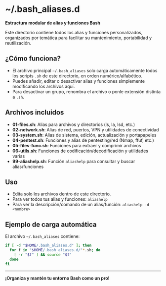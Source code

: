 # ~/.bash_aliases.d

**Estructura modular de alias y funciones Bash**

Este directorio contiene todos los alias y funciones personalizados, organizados por temática para facilitar su mantenimiento, portabilidad y reutilización.

## ¿Cómo funciona?
- El archivo principal `~/.bash_aliases` solo carga automáticamente todos los scripts `.sh` de este directorio, en orden numérico/alfabético.
- Puedes añadir, editar o desactivar alias y funciones simplemente modificando los archivos aquí.
- Para desactivar un grupo, renombra el archivo o ponle extensión distinta a `.sh`.

## Archivos incluidos
- **01-files.sh**: Alias para archivos y directorios (ls, la, lsd, etc.)
- **02-network.sh**: Alias de red, puertos, VPN y utilidades de conectividad
- **03-system.sh**: Alias de sistema, edición, actualización y portapapeles
- **04-pentest.sh**: Funciones y alias de pentesting/red (Nmap, ffuf, etc.)
- **05-files-func.sh**: Funciones para extraer y comprimir archivos
- **06-utils.sh**: Funciones de codificación/decodificación y utilidades varias
- **99-aliashelp.sh**: Función `aliashelp` para consultar y buscar alias/funciones

## Uso
- Edita solo los archivos dentro de este directorio.
- Para ver todos tus alias y funciones: `aliashelp`
- Para ver la descripción/comando de un alias/función: `aliashelp -d <nombre>`

## Ejemplo de carga automática
El archivo `~/.bash_aliases` contiene:
```bash
if [ -d "$HOME/.bash_aliases.d" ]; then
  for f in "$HOME/.bash_aliases.d/"*.sh; do
    [ -r "$f" ] && source "$f"
  done
fi
```

---

**¡Organiza y mantén tu entorno Bash como un pro!**
